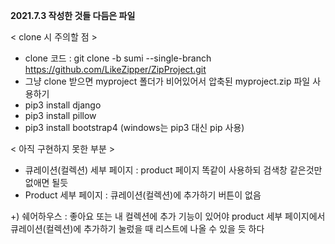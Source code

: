 **2021.7.3 작성한 것들 다듬은 파일**

< clone 시 주의할 점 >
- clone 코드 : git clone -b sumi --single-branch https://github.com/LikeZipper/ZipProject.git
- 그냥 clone 받으면 myproject 폴더가 비어있어서 압축된 myproject.zip 파일 사용하기
- pip3 install django
- pip3 install pillow
- pip3 install bootstrap4
(windows는 pip3 대신 pip 사용)

< 아직 구현하지 못한 부분 >
- 큐레이션(컬렉션) 세부 페이지 : product 페이지 똑같이 사용하되 검색창 같은것만 없애면 될듯
- Product 세부 페이지 : 큐레이션(컬렉션)에 추가하기 버튼이 없음

+) 쉐어하우스 : 좋아요 또는 내 컬렉션에 추가 기능이 있어야 product 세부 페이지에서 큐레이션(컬렉션)에 추가하기 눌렀을 때 리스트에 나올 수 있을 듯 하다
